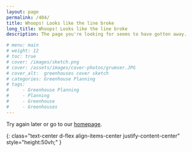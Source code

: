 ```yaml
---
layout: page
permalink: /404/
title: Whoops! Looks like the line broke
long_title: Whoops! Looks like the line broke
description: The page you're looking for seems to have gotten away.

# menu: main
# weight: 12
# toc: true
# cover: /images/sketch.png
# cover: /assets/images/cover-photos/grumser.JPG
# cover_alt:  greenhouses cover sketch
# categories: Greenhouse Planning
# tags: 
#     - Greenhouse Planning
#     - Planning
#     - Greenhouse
#     - Greenhouses
---
```




Try again later or go to our [homepage](/).

<i class="fas fa-exclamation-triangle fa-10x text-four" style="font-size:20em"></i>
<!-- ![Shark Tooth Esquire IV](/assets/images/mascot.png) -->
{: class="text-center d-flex align-items-center justify-content-center" style="height:50vh;" }
